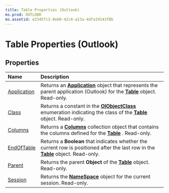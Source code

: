 ```yaml
---
title: Table Properties (Outlook)
ms.prod: OUTLOOK
ms.assetid: e2345fc2-8eb8-42c4-a13a-4dfa19143f8b
---
```



# Table Properties (Outlook)

## Properties



|**Name**|**Description**|
|:-----|:-----|
|[Application](table-application-property-outlook.md)|Returns an  **[Application](application-object-outlook.md)** object that represents the parent application (Outlook) for the **[Table](table-object-outlook.md)** object. Read-only.|
|[Class](table-class-property-outlook.md)|Returns a constant in the  **[OlObjectClass](olobjectclass-enumeration-outlook.md)** enumeration indicating the class of the **[Table](table-object-outlook.md)** object. Read-only.|
|[Columns](table-columns-property-outlook.md)|Returns a  **[Columns](columns-object-outlook.md)** collection object that contains the columns defined for the **[Table](table-object-outlook.md)** . Read-only.|
|[EndOfTable](table-endoftable-property-outlook.md)|Returns a  **Boolean** that indicates whether the current row is positioned after the last row in the **[Table](table-object-outlook.md)** object. Read-only.|
|[Parent](table-parent-property-outlook.md)|Returns the parent  **Object** of the **[Table](table-object-outlook.md)** object. Read-only.|
|[Session](table-session-property-outlook.md)|Returns the  **[NameSpace](namespace-object-outlook.md)** object for the current session. Read-only.|

